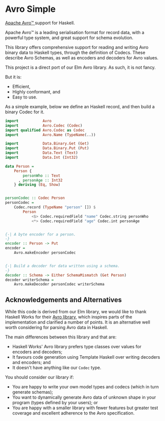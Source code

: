 # Avro Simple

[Apache Avro™ ](https://avro.apache.org/) support for Haskell.

Apache Avro™ is a leading serialisation format for record data,
with a powerful type system, and great support for schema evolution.

This library offers comprehensive support for reading and writing
Avro binary data to Haskell types, through the definition of
Codecs. These describe Avro Schemas, as well
as encoders and decoders for Avro values.

This project is a direct port of our Elm Avro library. As such, it
is not fancy.

But it is:

- Efficient,
- Highly conformant, and
- Easy to use.


As a simple example, below we define an Haskell record, and then build
a binary Codec for it.

```haskell
import           Avro
import           Avro.Codec (Codec)
import qualified Avro.Codec as Codec
import           Avro.Name (TypeName(..))

import           Data.Binary.Get (Get)
import           Data.Binary.Put (Put)
import           Data.Text (Text)
import           Data.Int (Int32)

data Person =
    Person {
        personWho :: Text
      , personAge :: Int32
    } deriving (Eq, Show)


personCodec :: Codec Person
personCodec =
    Codec.record (TypeName "person" []) $
        Person
            <$> Codec.requiredField "name" Codec.string personWho
            <*> Codec.requiredField "age" Codec.int personAge


{-| A byte encoder for a person.
-}
encoder :: Person -> Put
encoder =
    Avro.makeEncoder personCodec


{-| Build a decoder for data written using a schema.
-}
decoder :: Schema -> Either SchemaMismatch (Get Person)
decoder writerSchema =
    Avro.makeDecoder personCodec writerSchema
```


Acknowledgements and Alternatives
---------------------------------

While this code is derived from our Elm library, we would like to thank Haskell Works for
their [Avro library](https://github.com/haskell-works/avro), which inspires parts of the
implementation and clarified a number of points. It is an alternative well worth considering
for parsing Avro data in Haskell.

The main differences between this library and that are:

- Haskell Works' Avro library prefers type classes over values for encoders and decoders;
- It favours code generation using Template Haskell over writing decoders and encoders; and
- It doesn't have anything like our `Codec` type.

You should consider our library if:

- You are happy to write your own model types and codecs (which in turn generate schemas);
- You want to dynamically generate Avro data of unknown shape in your program (types defined
  by your users); or
- You are happy with a smaller library with fewer features but greater test coverage and
  excellent adherence to the Avro specification.
